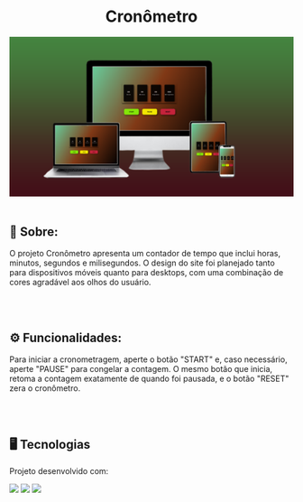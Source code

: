<div align = "center">
  <h1>Cronômetro</h1>
  <img src = "https://github.com/gesuito-santos/cronometro/blob/main/assets/mockup%20cronometro.png">
</div>
<br>


<h2>📝 Sobre:</h2> <p>O projeto Cronômetro apresenta um contador de tempo que inclui horas, minutos, segundos e milisegundos. O design do site foi planejado tanto para dispositivos móveis quanto para desktops, com uma combinação de cores agradável aos olhos do usuário.</p>
<br>
<br>

<h2>⚙ Funcionalidades:</h2> <p>Para iniciar a cronometragem, aperte o botão "START" e, caso necessário, aperte "PAUSE" para congelar a contagem. O mesmo botão que inicia, retoma a contagem exatamente de quando foi pausada, e o botão "RESET" zera o cronômetro.</p>
<br>
<br>

<h2>🖥 Tecnologias</h2> <p> Projeto desenvolvido com:</p> 
 <img width ="70px" src = "https://img.shields.io/badge/HTML-9c0720?style=for-the-badge&logo=html5&logoColor=white"> 
 <img width ="70px" src ="https://img.shields.io/badge/CSS-1572B6?&style=for-the-badge&logo=css3&logoColor=white">
 <img widht ="70px" src ="https://img.shields.io/badge/JavaScript-323330?style=for-the-badge&logo=javascript&logoColor=F7DF1E"> 
